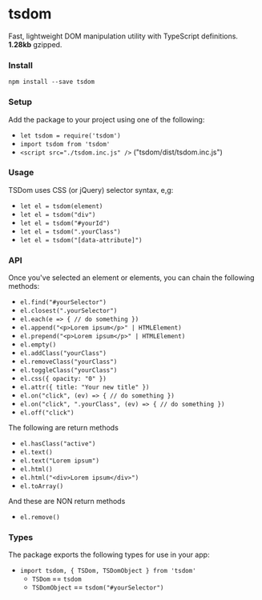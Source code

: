 # tsdom
Fast, lightweight DOM manipulation utility with TypeScript definitions.
**1.28kb** gzipped.
### Install
`npm install --save tsdom`
### Setup
Add the package to your project using one of the following:
- `let tsdom = require('tsdom')`
- `import tsdom from 'tsdom'`
- `<script src="./tsdom.inc.js" />` ("tsdom/dist/tsdom.inc.js")
### Usage
TSDom uses CSS (or jQuery) selector syntax, e,g:
- `let el = tsdom(element)`
- `let el = tsdom("div")`
- `let el = tsdom("#yourId")`
- `let el = tsdom(".yourClass")`
- `let el = tsdom("[data-attribute]")`
### API
Once you've selected an element or elements, you can chain the following methods:
- `el.find("#yourSelector")`
- `el.closest(".yourSelector")`
- `el.each(e => { // do something })`
- `el.append("<p>Lorem ipsum</p>" | HTMLElement)`
- `el.prepend("<p>Lorem ipsum</p>" | HTMLElement)`
- `el.empty()`
- `el.addClass("yourClass")`
- `el.removeClass("yourClass")`
- `el.toggleClass("yourClass")`
- `el.css({ opacity: "0" })`
- `el.attr({ title: "Your new title" })`
- `el.on("click", (ev) => { // do something })`
- `el.on("click", ".yourClass", (ev) => { // do something })`
- `el.off("click")`

The following are return methods
- `el.hasClass("active")`
- `el.text()`
- `el.text("Lorem ipsum")`
- `el.html()`
- `el.html("<div>Lorem ipsum</div>")`
- `el.toArray()`

And these are NON return methods
- `el.remove()`
### Types
The package exports the following types for use in your app:
- `import tsdom, { TSDom, TSDomObject } from 'tsdom'`
  - `TSDom` == `tsdom`
  - `TSDomObject` == `tsdom("#yourSelector")`
